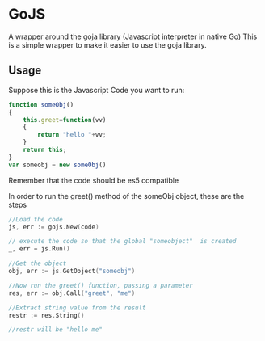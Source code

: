 # GoJS
A wrapper around the goja library (Javascript interpreter in native Go)
This is a simple wrapper to make it easier to use the goja library.


## Usage
Suppose this is the Javascript Code you want to run:

```js
function someObj()
{
    this.greet=function(vv)
    {
        return "hello "+vv;
    }
    return this;
}
var someobj = new someObj()
```
Remember that the code should be es5 compatible  

In order to run the greet() method of the someObj object, these are the steps  

```go
//Load the code
js, err := gojs.New(code)

// execute the code so that the global "someobject"  is created
_, err = js.Run()

//Get the object
obj, err := js.GetObject("someobj")

//Now run the greet() function, passing a parameter
res, err := obj.Call("greet", "me")

//Extract string value from the result
restr := res.String()

//restr will be "hello me"

```